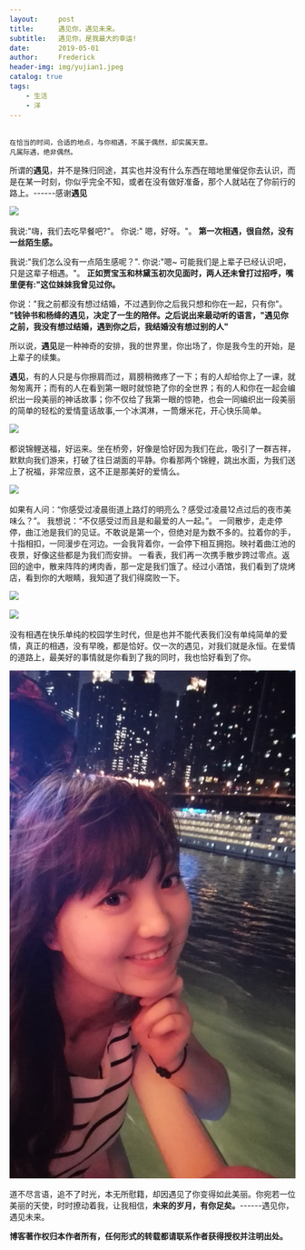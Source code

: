 ```yaml
---
layout:     post
title:      遇见你，遇见未来。
subtitle:   遇见你，是我最大的幸运!
date:       2019-05-01
author:     Frederick
header-img: img/yujian1.jpeg
catalog: true
tags:
    - 生活
    - 洋
---
```


```

在恰当的时间，合适的地点，与你相遇，不属于偶然，却实属天意。
凡属际遇，绝非偶然。
```

所谓的**遇见**，并不是殊归同途，其实也并没有什么东西在暗地里催促你去认识，而是在某一时刻，你似乎完全不知，或者在没有做好准备，那个人就站在了你前行的路上。------感谢**遇见**

![](https://github.com/jimshou/jimshou.github.io/blob/master/img/yujian6.jpeg?raw=true)

我说:"嗨，我们去吃早餐吧?"。 
你说:" 嗯，好呀。"。
**第一次相遇，很自然，没有一丝陌生感。**

我说:"我们怎么没有一点陌生感呢？".
你说:"嗯~ 可能我们是上辈子已经认识吧，只是这辈子相遇。"。
**正如贾宝玉和林黛玉初次见面时，两人还未曾打过招呼，嘴里便有:"这位妹妹我曾见过你。**

你说："我之前都没有想过结婚，不过遇到你之后我只想和你在一起，只有你"。
**"钱钟书和杨绛的遇见，决定了一生的陪伴。之后说出来最动听的语言，"遇见你之前，我没有想过结婚，遇到你之后，我结婚没有想过别的人"**

所以说，**遇见**是一种神奇的安排，我的世界里，你出场了，你是我今生的开始，是上辈子的续集。

**遇见**，有的人只是与你擦肩而过，肩膀稍微疼了一下；有的人却给你上了一课，就匆匆离开；而有的人在看到第一眼时就惊艳了你的全世界；有的人和你在一起会编织出一段美丽的神话故事；你不仅给了我第一眼的惊艳，也会一同编织出一段美丽的简单的轻松的爱情童话故事,一个冰淇淋，一筒爆米花，开心快乐简单。

![](https://github.com/jimshou/jimshou.github.io/blob/master/img/yujian3.jpeg?raw=true)

都说锦鲤送福，好运来。坐在桥旁，好像是恰好因为我们在此，吸引了一群吉祥，默默向我们游来，打破了往日湖面的平静。你看那两个锦鲤，跳出水面，为我们送上了祝福，非常应景，这不正是那美好的爱情么。

![](https://github.com/jimshou/jimshou.github.io/blob/master/img/yujian2.jpeg?raw=true)

如果有人问：“你感受过凌晨街道上路灯的明亮么？感受过凌晨12点过后的夜市美味么？”。
我想说：“不仅感受过而且是和最爱的人一起。”。
一同散步，走走停停，曲江池是我们的见证。不敢说是第一个，但绝对是为数不多的。拉着你的手，十指相扣，一同漫步在河边。一会我背着你，一会停下相互拥抱。映衬着曲江池的夜景，好像这些都是为我们而安排。
一看表，我们再一次携手散步跨过零点。返回的途中，散来阵阵的烤肉香，那一定是我们饿了。经过小酒馆，我们看到了烧烤店，看到你的大眼睛，我知道了我们得腐败一下。

![](https://github.com/jimshou/jimshou.github.io/blob/master/img/yujian5.jpeg?raw=true)

![](https://github.com/jimshou/jimshou.github.io/blob/master/img/yujian4.jpeg?raw=true)

没有相遇在快乐单纯的校园学生时代，但是也并不能代表我们没有单纯简单的爱情，真正的相遇，没有早晚，都是恰好。仅一次的遇见，对我们就是永恒。在爱情的道路上，最美好的事情就是你看到了我的同时，我也恰好看到了你。

![](https://github.com/jimshou/jimshou.github.io/blob/master/img/yujian7.jpeg?raw=true)

道不尽言语，追不了时光，本无所慰籍，却因遇见了你变得如此美丽。你宛若一位美丽的天使，时时撩动着我，让我相信，**未来的岁月，有你足矣。**------遇见你，遇见未来。




**博客著作权归本作者所有，任何形式的转载都请联系作者获得授权并注明出处。**